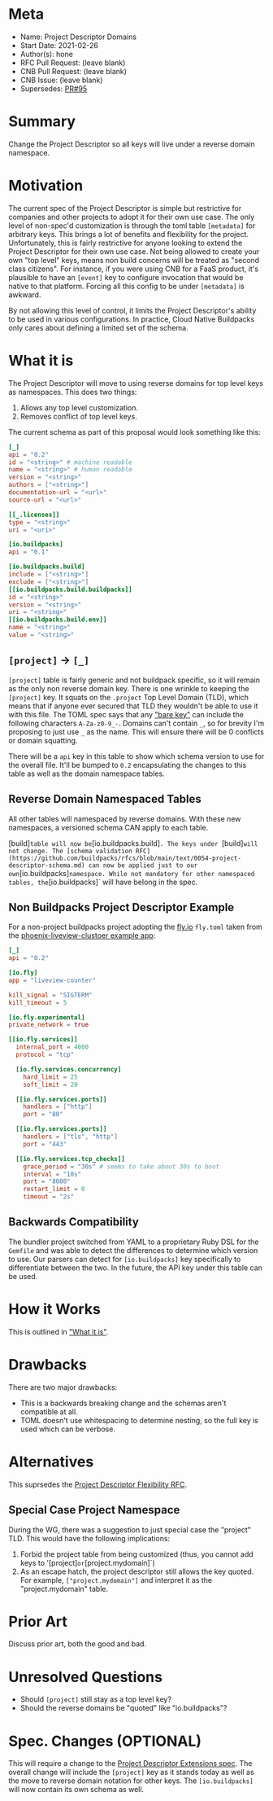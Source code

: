 # Meta
[meta]: #meta
- Name: Project Descriptor Domains
- Start Date: 2021-02-26
- Author(s): hone
- RFC Pull Request: (leave blank)
- CNB Pull Request: (leave blank)
- CNB Issue: (leave blank)
- Supersedes: [PR#95](https://github.com/buildpacks/rfcs/pull/95)

# Summary
[summary]: #summary

Change the Project Descriptor so all keys will live under a reverse domain namespace.

# Motivation
[motivation]: #motivation

The current spec of the Project Descriptor is simple but restrictive for companies and other projects to adopt it for their own use case. The only level of non-spec'd customization is through the toml table `[metadata]` for arbitrary keys. This brings a lot of benefits and flexibility for the project. Unfortunately, this is fairly restrictive for anyone looking to extend the Project Descriptor for their own use case. Not being allowed to create your own "top level" keys, means non build concerns will be treated as "second class citizens". For instance, if you were using CNB for a FaaS product, it's plausible to have an `[event]` key to configure invocation that would be native to that platform. Forcing all this config to be under `[metadata]` is awkward.

By not allowing this level of control, it limits the Project Descriptor's ability to be used in various configurations. In practice, Cloud Native Buildpacks only cares about defining a limited set of the schema.

# What it is
[what-it-is]: #what-it-is

The Project Descriptor will move to using reverse domains for top level keys as namespaces. This does two things:

1. Allows any top level customization.
1. Removes conflict of top level keys.

The current schema as part of this proposal would look something like this:

```TOML
[_]
api = "0.2"
id = "<string>" # machine readable
name = "<string>" # human readable
version = "<string>"
authors = ["<string>"]
documentation-url = "<url>"
source-url = "<url>"

[[_.licenses]]
type = "<string>"
uri = "<uri>"

[io.buildpacks]
api = "0.1"

[io.buildpacks.build]
include = ["<string>"]
exclude = ["<string>"]
[[io.buildpacks.build.buildpacks]]
id = "<string>"
version = "<string>"
uri = "<string>"
[[io.buildpacks.build.env]]
name = "<string>"
value = "<string>"
```

## `[project]` -> `[_]`

`[project]` table is fairly generic and not buildpack specific, so it will remain as the only non reverse domain key. There is one wrinkle to keeping the `[project]` key. It squats on the `.project` Top Level Domain (TLD), which means that if anyone ever secured that TLD they wouldn't be able to use it with this file. The TOML spec says that any ["bare key"](https://toml.io/en/v1.0.0#keys) can include the following characters `A-Za-z0-9_-`. Domains can't contain `_`, so for brevity I'm proposing to just use `_` as the name. This will ensure there will be 0 conflicts or domain squatting.

There will be a `api` key in this table to show which schema version to use for the overall file. It'll be bumped to `0.2` encapsulating the changes to this table as well as the domain namespace tables.

## Reverse Domain Namespaced Tables
All other tables will namespaced by reverse domains. With these new namespaces, a versioned schema CAN apply to each table.

[build]` table will now be `[io.buildpacks.build]`. The keys under `[build]` will not change. The [schema validation RFC](https://github.com/buildpacks/rfcs/blob/main/text/0054-project-descriptor-schema.md) can now be applied just to our own `[io.buildpacks]` namespace. While not mandatory for other namespaced tables, the `[io.buildpacks]` will have belong in the spec.

## Non Buildpacks Project Descriptor Example

For a non-project buildpacks project adopting the [fly.io](https://fly.io) `fly.toml` taken from the [phoenix-liveview-clustoer example app](https://github.com/fly-apps/phoenix-liveview-cluster/blob/master/fly.toml):

```TOML
[_]
api = "0.2"

[io.fly]
app = "liveview-counter"

kill_signal = "SIGTERM"
kill_timeout = 5

[io.fly.experimental]
private_network = true

[[io.fly.services]]
  internal_port = 4000
  protocol = "tcp"

  [io.fly.services.concurrency]
    hard_limit = 25
    soft_limit = 20

  [[io.fly.services.ports]]
    handlers = ["http"]
    port = "80"

  [[io.fly.services.ports]]
    handlers = ["tls", "http"]
    port = "443"

  [[io.fly.services.tcp_checks]]
    grace_period = "30s" # seems to take about 30s to boot
    interval = "10s"
    port = "8080"
    restart_limit = 0
    timeout = "2s"
```

## Backwards Compatibility

The bundler project switched from YAML to a proprietary Ruby DSL for the `Gemfile` and was able to detect the differences to determine which version to use. Our parsers can detect for `[io.buildpacks]` key specifically to differentiate between the two. In the future, the API key under this table can be used.

# How it Works
[how-it-works]: #how-it-works

This is outlined in ["What it is"](#what-it-is).

# Drawbacks
[drawbacks]: #drawbacks

There are two major drawbacks:

- This is a backwards breaking change and the schemas aren't compatible at all.
- TOML doesn't use whitespacing to determine nesting, so the full key is used which can be verbose.

# Alternatives
[alternatives]: #alternatives

This suprsedes the [Project Descriptor Flexibility RFC](https://github.com/buildpacks/rfcs/pull/95).

## Special Case Project Namespace
During the WG, there was a suggestion to just special case the "project" TLD. This would have the following implications:

1. Forbid the project table from being customized (thus, you cannot add keys to '[project]` or `[project.mydomain]`)
1. As an escape hatch, the project descriptor still allows the key quoted. For example, `["project.mydomain"]` and interpret it as the "project.mydomain" table.

# Prior Art
[prior-art]: #prior-art

Discuss prior art, both the good and bad.

# Unresolved Questions
[unresolved-questions]: #unresolved-questions

- Should `[project]` still stay as a top level key?
- Should the reverse domains be "quoted" like "io.buildpacks"?

# Spec. Changes (OPTIONAL)
[spec-changes]: #spec-changes
This will require a change to the [Project Descriptor Extensions spec](https://github.com/buildpacks/spec/blob/main/extensions/project-descriptor.md). The overall change will include the `[project]` key as it stands today as well as the move to reverse domain notation for other keys. The `[io.buildpacks]` will now contain its own schema as well.
